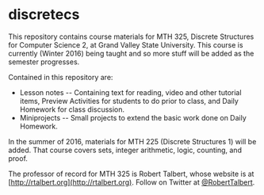 # discretecs

This repository contains course materials for MTH 325, Discrete Structures for Computer Science 2, at Grand Valley State University. This course is currently (Winter 2016) being taught and so more stuff will be added as the semester progresses. 

Contained in this repository are: 

+ Lesson notes -- Containing text for reading, video and other tutorial items, Preview Activities for students to do prior to class, and Daily Homework for class discussion. 
+ Miniprojects -- Small projects to extend the basic work done on Daily Homework. 

In the summer of 2016, materials for MTH 225 (Discrete Structures 1) will be added. That course covers sets, integer arithmetic, logic, counting, and proof. 

The professor of record for MTH 325 is Robert Talbert, whose website is at [http://rtalbert.org](http://rtalbert.org). Follow on Twitter at [@RobertTalbert](http://twitter.com/RobertTalbert). 
